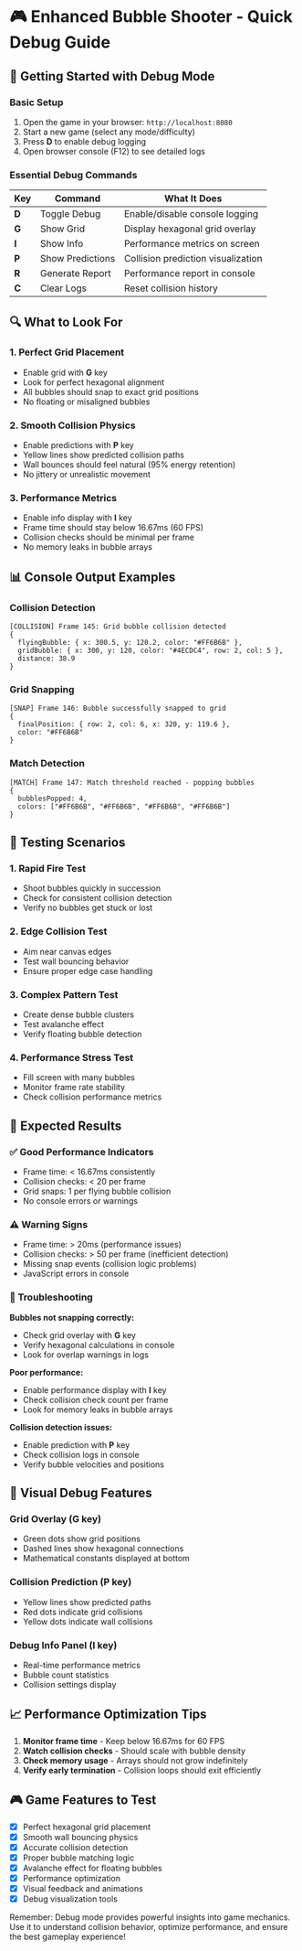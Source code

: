 # 🎮 Enhanced Bubble Shooter - Quick Debug Guide

## 🚀 Getting Started with Debug Mode

### Basic Setup
1. Open the game in your browser: `http://localhost:8080`
2. Start a new game (select any mode/difficulty)
3. Press **D** to enable debug logging
4. Open browser console (F12) to see detailed logs

### Essential Debug Commands

| Key | Command | What It Does |
|-----|---------|--------------|
| **D** | Toggle Debug | Enable/disable console logging |
| **G** | Show Grid | Display hexagonal grid overlay |
| **I** | Show Info | Performance metrics on screen |
| **P** | Show Predictions | Collision prediction visualization |
| **R** | Generate Report | Performance report in console |
| **C** | Clear Logs | Reset collision history |

## 🔍 What to Look For

### 1. Perfect Grid Placement
- Enable grid with **G** key
- Look for perfect hexagonal alignment
- All bubbles should snap to exact grid positions
- No floating or misaligned bubbles

### 2. Smooth Collision Physics
- Enable predictions with **P** key
- Yellow lines show predicted collision paths
- Wall bounces should feel natural (95% energy retention)
- No jittery or unrealistic movement

### 3. Performance Metrics
- Enable info display with **I** key
- Frame time should stay below 16.67ms (60 FPS)
- Collision checks should be minimal per frame
- No memory leaks in bubble arrays

## 📊 Console Output Examples

### Collision Detection
```
[COLLISION] Frame 145: Grid bubble collision detected
{
  flyingBubble: { x: 300.5, y: 120.2, color: "#FF6B6B" },
  gridBubble: { x: 300, y: 120, color: "#4ECDC4", row: 2, col: 5 },
  distance: 38.9
}
```

### Grid Snapping
```
[SNAP] Frame 146: Bubble successfully snapped to grid
{
  finalPosition: { row: 2, col: 6, x: 320, y: 119.6 },
  color: "#FF6B6B"
}
```

### Match Detection
```
[MATCH] Frame 147: Match threshold reached - popping bubbles
{
  bubblesPopped: 4,
  colors: ["#FF6B6B", "#FF6B6B", "#FF6B6B", "#FF6B6B"]
}
```

## 🧪 Testing Scenarios

### 1. Rapid Fire Test
- Shoot bubbles quickly in succession
- Check for consistent collision detection
- Verify no bubbles get stuck or lost

### 2. Edge Collision Test
- Aim near canvas edges
- Test wall bouncing behavior
- Ensure proper edge case handling

### 3. Complex Pattern Test
- Create dense bubble clusters
- Test avalanche effect
- Verify floating bubble detection

### 4. Performance Stress Test
- Fill screen with many bubbles
- Monitor frame rate stability
- Check collision performance metrics

## 🎯 Expected Results

### ✅ Good Performance Indicators
- Frame time: < 16.67ms consistently
- Collision checks: < 20 per frame
- Grid snaps: 1 per flying bubble collision
- No console errors or warnings

### ⚠️ Warning Signs
- Frame time: > 20ms (performance issues)
- Collision checks: > 50 per frame (inefficient detection)
- Missing snap events (collision logic problems)
- JavaScript errors in console

### 🔧 Troubleshooting

**Bubbles not snapping correctly:**
- Check grid overlay with **G** key
- Verify hexagonal calculations in console
- Look for overlap warnings in logs

**Poor performance:**
- Enable performance display with **I** key
- Check collision check count per frame
- Look for memory leaks in bubble arrays

**Collision detection issues:**
- Enable prediction with **P** key
- Check collision logs in console
- Verify bubble velocities and positions

## 🎨 Visual Debug Features

### Grid Overlay (G key)
- Green dots show grid positions
- Dashed lines show hexagonal connections
- Mathematical constants displayed at bottom

### Collision Prediction (P key)
- Yellow lines show predicted paths
- Red dots indicate grid collisions
- Yellow dots indicate wall collisions

### Debug Info Panel (I key)
- Real-time performance metrics
- Bubble count statistics
- Collision settings display

## 📈 Performance Optimization Tips

1. **Monitor frame time** - Keep below 16.67ms for 60 FPS
2. **Watch collision checks** - Should scale with bubble density
3. **Check memory usage** - Arrays should not grow indefinitely
4. **Verify early termination** - Collision loops should exit efficiently

## 🎮 Game Features to Test

- [x] Perfect hexagonal grid placement
- [x] Smooth wall bouncing physics
- [x] Accurate collision detection
- [x] Proper bubble matching logic
- [x] Avalanche effect for floating bubbles
- [x] Performance optimization
- [x] Visual feedback and animations
- [x] Debug visualization tools

Remember: Debug mode provides powerful insights into game mechanics. Use it to understand collision behavior, optimize performance, and ensure the best gameplay experience!
